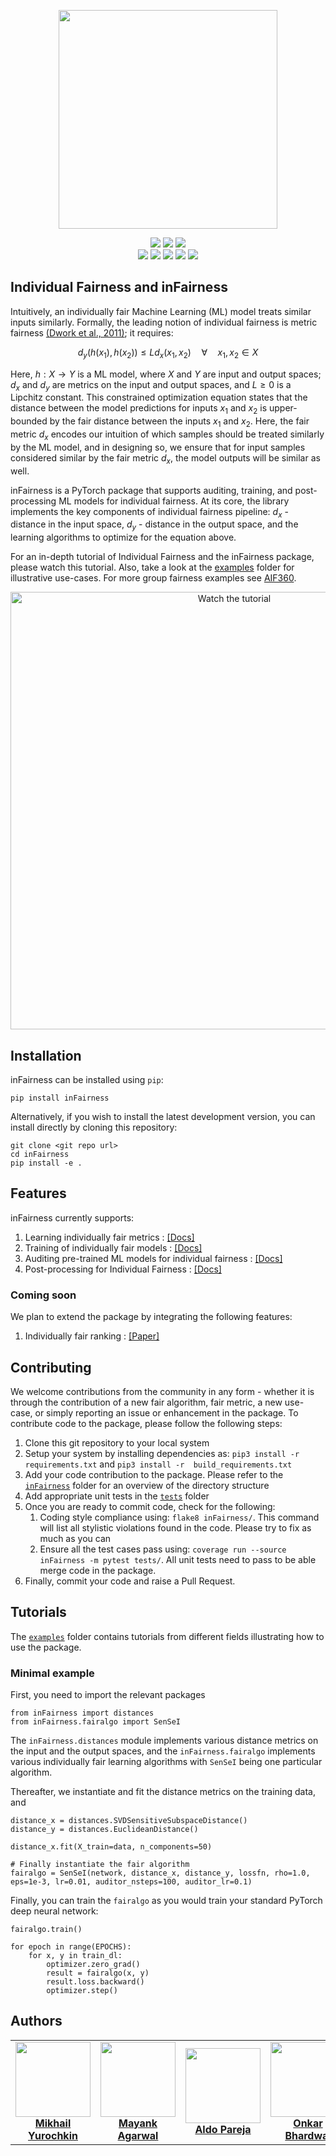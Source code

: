 <p align="center">
  <a href="https://ibm.github.io/inFairness">
     <img width="350" height="350" src="https://ibm.github.io/inFairness/_static/infairness-logo.png">
   </a>
</p>

<p align="center">
   <a href="https://pypi.org/project/infairness"><img src="https://img.shields.io/pypi/v/infairness?color=important&label=pypi%20package&logo=PyPy"></a>
   <a href="./examples"><img src="https://img.shields.io/badge/example-notebooks-red?logo=jupyter"></a>
   <a href="https://ibm.github.io/inFairness"><img src="https://img.shields.io/badge/documentation-up-green?logo=GitBook"></a>
   <br/>
   <a href="https://app.travis-ci.com/IBM/inFairness"><img src="https://app.travis-ci.com/IBM/inFairness.svg?branch=main"></a>
   <a href="https://pepy.tech/project/infairness"><img src="https://pepy.tech/badge/infairness"></a>
   <a href="https://www.python.org/"><img src="https://img.shields.io/badge/python-3.8+-blue?logo=python"></a>
   <a href="https://opensource.org/licenses/Apache-2.0"><img src="https://img.shields.io/badge/license-Apache-yellow"></a>
   <a href="https://github.com/psf/black"><img src="https://img.shields.io/badge/code%20style-black-000000.svg"></a>
</p>


## Individual Fairness and inFairness

Intuitively, an individually fair Machine Learning (ML) model treats similar inputs similarly. Formally, the leading notion of individual fairness is metric fairness [(Dwork et al., 2011)](https://dl.acm.org/doi/abs/10.1145/2090236.2090255); it requires:

$$ d_y (h(x_1), h(x_2)) \leq L d_x(x_1, x_2) \quad \forall \quad x_1, x_2 \in X $$

Here, $h: X \rightarrow Y$ is a ML model, where $X$ and $Y$ are input and output spaces; $d_x$ and $d_y$ are metrics on the input and output spaces, and $L \geq 0$ is a Lipchitz constant. This constrained optimization equation states that the distance between the model predictions for inputs $x_1$ and $x_2$ is upper-bounded by the fair distance between the inputs $x_1$ and $x_2$. Here, the fair metric $d_x$ encodes our intuition of which samples should be treated similarly by the ML model, and in designing so, we ensure that for input samples considered similar by the fair metric $d_x$, the model outputs will be similar as well.

inFairness is a PyTorch package that supports auditing, training, and post-processing ML models for individual fairness. At its core, the library implements the key components of individual fairness pipeline: $d_x$ - distance in the input space, $d_y$ - distance in the output space, and the learning algorithms to optimize for the equation above.

For an in-depth tutorial of Individual Fairness and the inFairness package, please watch this tutorial. Also, take a look at the [examples](./examples/) folder for illustrative use-cases. For more group fairness examples see [AIF360](https://aif360.mybluemix.net/).

<p align="center">
  <a href="https://video.ibm.com/recorded/131932983" target="_blank"><img width="700" alt="Watch the tutorial" src="https://user-images.githubusercontent.com/991913/178768336-2bfa5958-487f-4f14-a156-03dacfd68263.png"></a>
</p>

## Installation

inFairness can be installed using `pip`:

```
pip install inFairness
```


Alternatively, if you wish to install the latest development version, you can install directly by cloning this repository:

```
git clone <git repo url>
cd inFairness
pip install -e .
```



## Features

inFairness currently supports:

1. Learning individually fair metrics : [[Docs]](https://ibm.github.io/inFairness/reference/distances.html)
2. Training of individually fair models : [[Docs]](https://ibm.github.io/inFairness/reference/algorithms.html)
3. Auditing pre-trained ML models for individual fairness : [[Docs]](https://ibm.github.io/inFairness/reference/auditors.html)
4. Post-processing for Individual Fairness : [[Docs]](https://ibm.github.io/inFairness/reference/postprocessing.html)


### Coming soon

We plan to extend the package by integrating the following features:
1. Individually fair ranking : [[Paper]](https://arxiv.org/abs/2103.11023)


## Contributing

We welcome contributions from the community in any form - whether it is through the contribution of a new fair algorithm, fair metric, a new use-case, or simply reporting an issue or enhancement in the package. To contribute code to the package, please follow the following steps:

1. Clone this git repository to your local system
2. Setup your system by installing dependencies as: `pip3 install -r requirements.txt` and `pip3 install -r  build_requirements.txt`
3. Add your code contribution to the package. Please refer to the [`inFairness`](./inFairness) folder for an overview of the directory structure
4. Add appropriate unit tests in the [`tests`](./tests) folder
5. Once you are ready to commit code, check for the following:
   1. Coding style compliance using: `flake8 inFairness/`. This command will list all stylistic violations found in the code. Please try to fix as much as you can
   2. Ensure all the test cases pass using: `coverage run --source inFairness -m pytest tests/`. All unit tests need to pass to be able merge code in the package.
6. Finally, commit your code and raise a Pull Request.


## Tutorials

The [`examples`](./examples) folder contains tutorials from different fields illustrating how to use the package.

### Minimal example

First, you need to import the relevant packages

```
from inFairness import distances
from inFairness.fairalgo import SenSeI
```

The `inFairness.distances` module implements various distance metrics on the input and the output spaces, and the `inFairness.fairalgo` implements various individually fair learning algorithms with `SenSeI` being one particular algorithm.

Thereafter, we instantiate and fit the distance metrics on the training data, and 


```[python]
distance_x = distances.SVDSensitiveSubspaceDistance()
distance_y = distances.EuclideanDistance()

distance_x.fit(X_train=data, n_components=50)

# Finally instantiate the fair algorithm
fairalgo = SenSeI(network, distance_x, distance_y, lossfn, rho=1.0, eps=1e-3, lr=0.01, auditor_nsteps=100, auditor_lr=0.1)
```

Finally, you can train the `fairalgo` as you would train your standard PyTorch deep neural network:

```
fairalgo.train()

for epoch in range(EPOCHS):
    for x, y in train_dl:
        optimizer.zero_grad()
        result = fairalgo(x, y)
        result.loss.backward()
        optimizer.step()
```


##  Authors

<table align="center">
  <tr>
    <td align="center"><a href="http://moonfolk.github.io/"><img src="https://avatars.githubusercontent.com/u/24443134?v=4?s=100" width="120px;" alt=""/><br /><b>Mikhail Yurochkin</b></a></a></td>
    <td align="center"><a href="http://mayankagarwal.github.io/"><img src="https://avatars.githubusercontent.com/u/991913?v=4?s=100" width="120px;" alt=""/><br /><b>Mayank Agarwal</b></a></a></td>
    <td align="center"><a href="https://github.com/aldopareja"><img src="https://avatars.githubusercontent.com/u/7622817?v=4?s=100" width="120px;" alt=""/><br /><b>Aldo Pareja</b></a></a></td>
    <td align="center"><a href="https://github.com/onkarbhardwaj"><img src="https://avatars.githubusercontent.com/u/13560220?v=4?s=100" width="120px;" alt=""/><br /><b>Onkar Bhardwaj</b></a></a></td>
  </tr>
</table>
